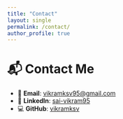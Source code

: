 ```yaml
---
title: "Contact"
layout: single
permalink: /contact/
author_profile: true
---
```


# 📬 Contact Me

- 📧 **Email**: [vikramksv95@gmail.com](mailto:vikramksv95@gmail.com)  
- 🔗 **LinkedIn**: [sai-vikram95](https://www.linkedin.com/in/sai-vikram95)  
- 💻 **GitHub**: [vikramksv](https://github.com/vikramksv)
